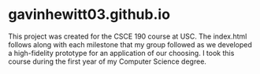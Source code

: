 # gavinhewitt03.github.io

This project was created for the CSCE 190 course at USC. The index.html follows along with each milestone that my group followed as we developed a high-fidelity prototype for an application of our choosing. I took this course during the first year of my Computer Science degree.
